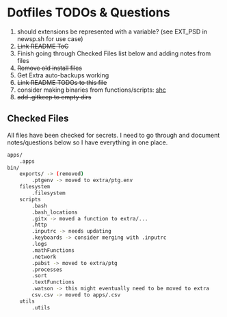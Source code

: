 # Dotfiles TODOs & Questions

1. should extensions be represented with a variable? (see EXT_PSD in newsp.sh for use case)
1. ~~Link README ToC~~
1. Finish going through Checked Files list below and adding notes from files
1. ~~Remove old install files~~
1. Get Extra auto-backups working
1. ~~Link README TODOs to this file~~
1. consider making binaries from functions/scripts: [shc](https://github.com/neurobin/shc)
1. ~~add .gitkeep to empty dirs~~

## Checked Files

All files have been checked for secrets. I need to go through and document notes/questions below so I have everything in one place.

```BASH
apps/
    .apps
bin/
    exports/ -> (removed)
        .ptgenv -> moved to extra/ptg.env
    filesystem
        .filesystem
    scripts
        .bash
        .bash_locations
        .gitx -> moved a function to extra/...
        .http
        .inputrc -> needs updating
        .keyboards -> consider merging with .inputrc
        .logs
        .mathFunctions
        .network
        .pabst -> moved to extra/ptg
        .processes
        .sort
        .textFunctions
        .watson -> this might eventually need to be moved to extra
        csv.csv -> moved to apps/.csv
    utils
        .utils
```
